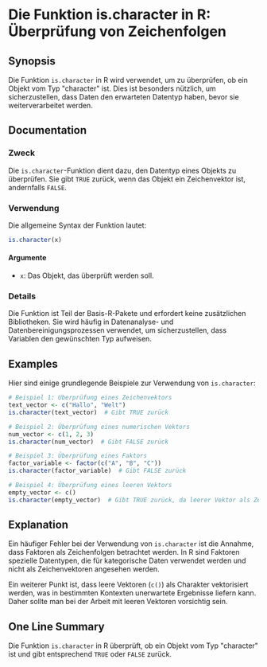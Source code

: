<!--
Meta Description: # Die Funktion is.character in R: Überprüfung von Zeichenfolgen ## Synopsis Die Funktion `is.character` in R wird verwendet, um zu überprüfen, ob ein ...
Meta Keywords: character, die, ist, funktion, werden
-->

# Die Funktion is.character in R: Überprüfung von Zeichenfolgen

## Synopsis
Die Funktion `is.character` in R wird verwendet, um zu überprüfen, ob ein Objekt vom Typ "character" ist. Dies ist besonders nützlich, um sicherzustellen, dass Daten den erwarteten Datentyp haben, bevor sie weiterverarbeitet werden.

## Documentation
### Zweck
Die `is.character`-Funktion dient dazu, den Datentyp eines Objekts zu überprüfen. Sie gibt `TRUE` zurück, wenn das Objekt ein Zeichenvektor ist, andernfalls `FALSE`.

### Verwendung
Die allgemeine Syntax der Funktion lautet:

```R
is.character(x)
```

#### Argumente
- `x`: Das Objekt, das überprüft werden soll.

### Details
Die Funktion ist Teil der Basis-R-Pakete und erfordert keine zusätzlichen Bibliotheken. Sie wird häufig in Datenanalyse- und Datenbereinigungsprozessen verwendet, um sicherzustellen, dass Variablen den gewünschten Typ aufweisen.

## Examples
Hier sind einige grundlegende Beispiele zur Verwendung von `is.character`:

```R
# Beispiel 1: Überprüfung eines Zeichenvektors
text_vector <- c("Hallo", "Welt")
is.character(text_vector)  # Gibt TRUE zurück

# Beispiel 2: Überprüfung eines numerischen Vektors
num_vector <- c(1, 2, 3)
is.character(num_vector)  # Gibt FALSE zurück

# Beispiel 3: Überprüfung eines Faktors
factor_variable <- factor(c("A", "B", "C"))
is.character(factor_variable)  # Gibt FALSE zurück

# Beispiel 4: Überprüfung eines leeren Vektors
empty_vector <- c()
is.character(empty_vector)  # Gibt TRUE zurück, da leerer Vektor als Zeichen betrachtet wird
```

## Explanation
Ein häufiger Fehler bei der Verwendung von `is.character` ist die Annahme, dass Faktoren als Zeichenfolgen betrachtet werden. In R sind Faktoren spezielle Datentypen, die für kategorische Daten verwendet werden und nicht als Zeichenvektoren angesehen werden.

Ein weiterer Punkt ist, dass leere Vektoren (`c()`) als Charakter vektorisiert werden, was in bestimmten Kontexten unerwartete Ergebnisse liefern kann. Daher sollte man bei der Arbeit mit leeren Vektoren vorsichtig sein.

## One Line Summary
Die Funktion `is.character` in R überprüft, ob ein Objekt vom Typ "character" ist und gibt entsprechend `TRUE` oder `FALSE` zurück.